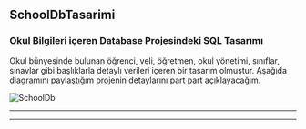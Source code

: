 ## SchoolDbTasarimi
### Okul Bilgileri içeren Database Projesindeki SQL Tasarımı
Okul bünyesinde bulunan öğrenci, veli, öğretmen, okul yönetimi, sınıflar, sınavlar gibi başlıklarla detaylı verileri içeren bir tasarım olmuştur. Aşağıda diagramını paylaştığım projenin detaylarını part part açıklayacağım.


![SchoolDb](https://github.com/arifozanaktas/SchoolDb/assets/139919845/19a9ee96-6682-4849-8ac0-68028c1b55ea)

---

---
